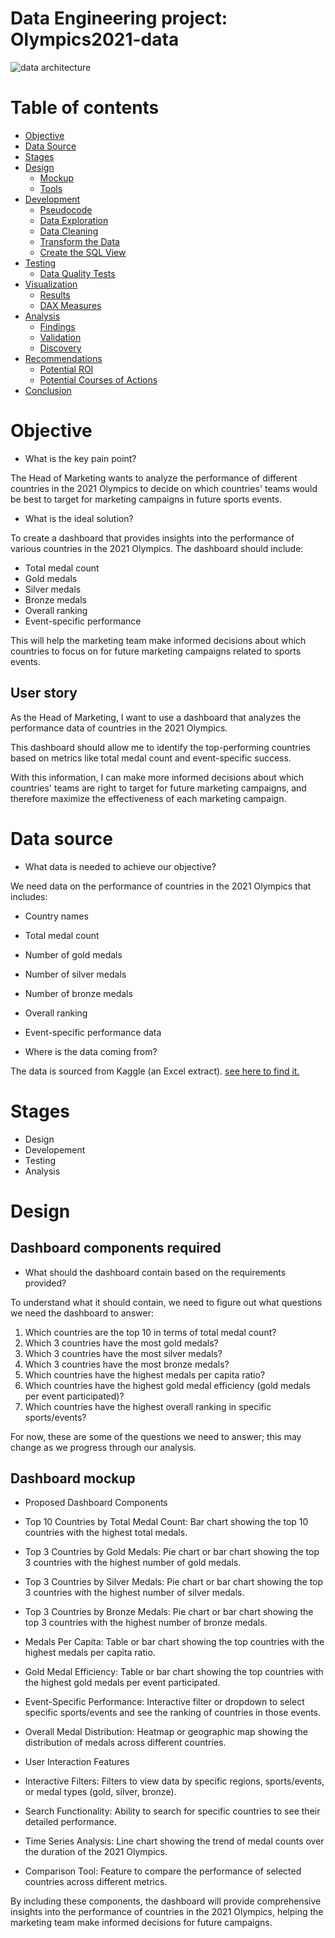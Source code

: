 # Data Engineering project: Olympics2021-data


![data architecture](https://github.com/user-attachments/assets/73b0caed-daae-4101-9822-6f93808506b5)




# Table of contents 

- [Objective](#objective)
- [Data Source](#data-source)
- [Stages](#stages)
- [Design](#design)
  - [Mockup](#mockup)
  - [Tools](#tools)
- [Development](#development)
  - [Pseudocode](#pseudocode)
  - [Data Exploration](#data-exploration)
  - [Data Cleaning](#data-cleaning)
  - [Transform the Data](#transform-the-data)
  - [Create the SQL View](#create-the-sql-view)
- [Testing](#testing)
  - [Data Quality Tests](#data-quality-tests)
- [Visualization](#visualization)
  - [Results](#results)
  - [DAX Measures](#dax-measures)
- [Analysis](#analysis)
  - [Findings](#findings)
  - [Validation](#validation)
  - [Discovery](#discovery)
- [Recommendations](#recommendations)
  - [Potential ROI](#potential-roi)
  - [Potential Courses of Actions](#potential-courses-of-actions)
- [Conclusion](#conclusion)




# Objective 

- What is the key pain point? 

The Head of Marketing wants to analyze the performance of different countries in the 2021 Olympics to decide on which countries' teams would be best to target for marketing campaigns in future sports events.


- What is the ideal solution? 

To create a dashboard that provides insights into the performance of various countries in the 2021 Olympics. The dashboard should include:
- Total medal count
- Gold medals
- Silver medals
- Bronze medals
- Overall ranking
- Event-specific performance

This will help the marketing team make informed decisions about which countries to focus on for future marketing campaigns related to sports events.

## User story 

As the Head of Marketing, I want to use a dashboard that analyzes the performance data of countries in the 2021 Olympics.

This dashboard should allow me to identify the top-performing countries based on metrics like total medal count and event-specific success.

With this information, I can make more informed decisions about which countries' teams are right to target for future marketing campaigns, and therefore maximize the effectiveness of each marketing campaign.


# Data source 

- What data is needed to achieve our objective?

We need data on the performance of countries in the 2021 Olympics that includes:

- Country names
- Total medal count
- Number of gold medals
- Number of silver medals
- Number of bronze medals
- Overall ranking
- Event-specific performance data

  
- Where is the data coming from?

The data is sourced from Kaggle (an Excel extract). [see here to find it.](https://www.kaggle.com/datasets/arjunprasadsarkhel/2021-olympics-in-tokyo)



# Stages

- Design
- Developement
- Testing
- Analysis 
 


# Design 

## Dashboard components required 
- What should the dashboard contain based on the requirements provided?

To understand what it should contain, we need to figure out what questions we need the dashboard to answer:

1. Which countries are the top 10 in terms of total medal count?
2. Which 3 countries have the most gold medals?
3. Which 3 countries have the most silver medals?
4. Which 3 countries have the most bronze medals?
5. Which countries have the highest medals per capita ratio?
6. Which countries have the highest gold medal efficiency (gold medals per event participated)?
7. Which countries have the highest overall ranking in specific sports/events?

For now, these are some of the questions we need to answer; this may change as we progress through our analysis. 


## Dashboard mockup

- Proposed Dashboard Components

* Top 10 Countries by Total Medal Count: Bar chart showing the top 10 countries with the highest total medals.

* Top 3 Countries by Gold Medals: Pie chart or bar chart showing the top 3 countries with the highest number of gold medals.

* Top 3 Countries by Silver Medals: Pie chart or bar chart showing the top 3 countries with the highest number of silver medals.

* Top 3 Countries by Bronze Medals: Pie chart or bar chart showing the top 3 countries with the highest number of bronze medals.

* Medals Per Capita: Table or bar chart showing the top countries with the highest medals per capita ratio.

* Gold Medal Efficiency: Table or bar chart showing the top countries with the highest gold medals per event participated.

* Event-Specific Performance: Interactive filter or dropdown to select specific sports/events and see the ranking of countries in those events.

* Overall Medal Distribution: Heatmap or geographic map showing the distribution of medals across different countries.



- User Interaction Features
  
* Interactive Filters: Filters to view data by specific regions, sports/events, or medal types (gold, silver, bronze).

* Search Functionality: Ability to search for specific countries to see their detailed performance.

* Time Series Analysis: Line chart showing the trend of medal counts over the duration of the 2021 Olympics.
  
* Comparison Tool: Feature to compare the performance of selected countries across different metrics.
  
By including these components, the dashboard will provide comprehensive insights into the performance of countries in the 2021 Olympics, helping the marketing team make informed decisions for future campaigns.











